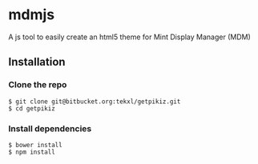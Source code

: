 mdmjs
=====

A js tool to easily create an html5 theme for Mint Display Manager (MDM) 

## Installation

### Clone the repo

    $ git clone git@bitbucket.org:tekxl/getpikiz.git
    $ cd getpikiz

### Install dependencies

    $ bower install
    $ npm install
